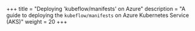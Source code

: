 +++
title = "Deploying 'kubeflow/manifests' on Azure"
description = "A guide to deploying the `kubeflow/manifests` on Azure Kubernetes Service (AKS)"
weight = 20
+++
